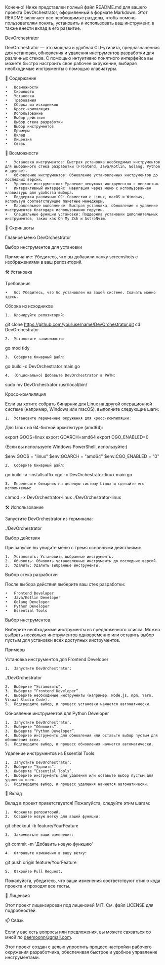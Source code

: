Конечно! Ниже представлен полный файл README.md для вашего проекта DevOrchestrator, оформленный в формате Markdown. Этот README включает все необходимые разделы, чтобы помочь пользователям понять, установить и использовать ваш инструмент, а также внести вклад в его развитие.

DevOrchestrator

DevOrchestrator — это мощная и удобная CLI-утилита, предназначенная для установки, обновления и удаления инструментов разработки для различных стеков. С помощью интуитивно понятного интерфейса вы можете быстро настроить свое рабочее окружение, выбирая необходимые инструменты с помощью клавиатуры.

📌 Содержание

	•	Возможности
	•	Скриншоты
	•	Установка
	•	Требования
	•	Сборка из исходников
	•	Кросс-компиляция
	•	Использование
	•	Выбор действия
	•	Выбор стека разработки
	•	Выбор инструментов
	•	Примеры
	•	Вклад
	•	Лицензия
	•	Связь

🚀 Возможности

	•	Установка инструментов: Быстрая установка необходимых инструментов для выбранного стека разработки (Frontend, Java/Kotlin, Golang, Python и другие).
	•	Обновление инструментов: Обновление установленных инструментов до последних версий.
	•	Удаление инструментов: Удаление ненужных инструментов с легкостью.
	•	Интерактивный интерфейс: Навигация через меню с использованием клавиатуры для удобства выбора.
	•	Поддержка различных ОС: Совместим с Linux, macOS и Windows, используя соответствующие пакетные менеджеры.
	•	Параллельное выполнение: Быстрая установка, обновление и удаление инструментов благодаря использованию горутин.
	•	Специальные функции установки: Поддержка установки дополнительных инструментов, таких как Oh My Zsh и AstroNvim.

📸 Скриншоты

Главное меню DevOrchestrator

Выбор инструментов для установки

Примечание: Убедитесь, что вы добавили папку screenshots с изображениями в ваш репозиторий.

🛠️ Установка

Требования

	•	Go: Убедитесь, что Go установлен на вашей системе. Скачать можно здесь.

Сборка из исходников

	1.	Клонируйте репозиторий:

git clone https://github.com/yourusername/DevOrchestrator.git
cd DevOrchestrator


	2.	Установите зависимости:

go mod tidy


	3.	Соберите бинарный файл:

go build -o DevOrchestrator main.go


	4.	(Опционально) Добавьте DevOrchestrator в PATH:

sudo mv DevOrchestrator /usr/local/bin/



Кросс-компиляция

Если вы хотите собрать бинарник для Linux на другой операционной системе (например, Windows или macOS), выполните следующие шаги:

	1.	Установите переменные окружения для кросс-компиляции:
Для Linux на 64-битной архитектуре (amd64):

export GOOS=linux
export GOARCH=amd64
export CGO_ENABLED=0

(Если вы используете Windows PowerShell, используйте:)

$env:GOOS = "linux"
$env:GOARCH = "amd64"
$env:CGO_ENABLED = "0"


	2.	Соберите бинарный файл:

go build -a -installsuffix cgo -o DevOrchestrator-linux main.go


	3.	Перенесите бинарник на целевую систему Linux и сделайте его исполняемым:

chmod +x DevOrchestrator-linux
./DevOrchestrator-linux



🛠️ Использование

Запустите DevOrchestrator из терминала:

./DevOrchestrator

Выбор действия

При запуске вы увидите меню с тремя основными действиями:

	1.	Установить: Установить выбранные инструменты.
	2.	Обновить: Обновить установленные инструменты до последних версий.
	3.	Удалить: Удалить выбранные инструменты.

Выбор стека разработки

После выбора действия выберите ваш стек разработки:

	•	Frontend Developer
	•	Java/Kotlin Developer
	•	Golang Developer
	•	Python Developer
	•	Essential Tools

Выбор инструментов

Выберите необходимые инструменты из предложенного списка. Можно выбрать несколько инструментов одновременно или оставить выбор пустым для установки всех доступных инструментов.

Примеры

Установка инструментов для Frontend Developer

	1.	Запустите DevOrchestrator:

./DevOrchestrator


	2.	Выберите “Установить”.
	3.	Выберите “Frontend Developer”.
	4.	Выберите необходимые инструменты (например, Node.js, npm, Yarn, Visual Studio Code).
	5.	Подтвердите выбор, и процесс установки начнется автоматически.

Обновление инструментов для Python Developer

	1.	Запустите DevOrchestrator.
	2.	Выберите “Обновить”.
	3.	Выберите “Python Developer”.
	4.	Выберите инструменты для обновления или оставьте выбор пустым для обновления всех.
	5.	Подтвердите выбор, и процесс обновления начнется автоматически.

Удаление инструментов из Essential Tools

	1.	Запустите DevOrchestrator.
	2.	Выберите “Удалить”.
	3.	Выберите “Essential Tools”.
	4.	Выберите инструменты для удаления или оставьте выбор пустым для удаления всех.
	5.	Подтвердите выбор, и процесс удаления начнется автоматически.

🤝 Вклад

Вклад в проект приветствуется! Пожалуйста, следуйте этим шагам:

	1.	Форкните репозиторий.
	2.	Создайте новую ветку для вашей функции:

git checkout -b feature/YourFeature


	3.	Закоммитьте ваши изменения:

git commit -m 'Добавить новую функцию'


	4.	Отправьте изменения в вашу ветку:

git push origin feature/YourFeature


	5.	Откройте Pull Request.

Пожалуйста, убедитесь, что ваши изменения соответствуют стилю кода проекта и проходят все тесты.

📄 Лицензия

Этот проект лицензирован под лицензией MIT. См. файл LICENSE для подробностей.

📫 Связь

Если у вас есть вопросы или предложения, вы можете связаться со мной по deemoonn@gmail.com.

Этот проект создан с целью упростить процесс настройки рабочего окружения разработчика, обеспечивая быстрое и удобное управление инструментами.


